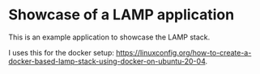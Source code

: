 # Showcase of a LAMP application

This is an example application to showcase the LAMP stack.

I uses this for the docker setup: <https://linuxconfig.org/how-to-create-a-docker-based-lamp-stack-using-docker-on-ubuntu-20-04>.
